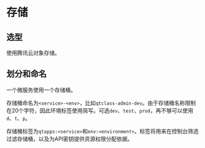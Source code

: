# 存储

## 选型

使用腾讯云对象存储。

## 划分和命名

一个微服务使用一个存储桶。

存储桶命名为`<service>-<env>`，比如`qtclass-admin-dev`。由于存储桶名称限制在20个字符，因此环境标签使用简写。可选`dev`、`test`、`prod`，再不够可以使用`d`、`t`、`p`。

存储桶标签为`qtapps:<service>`和`env:<environment>`。标签将用来在控制台筛选过滤存储桶，以及为API密钥提供资源权限分配依据。
